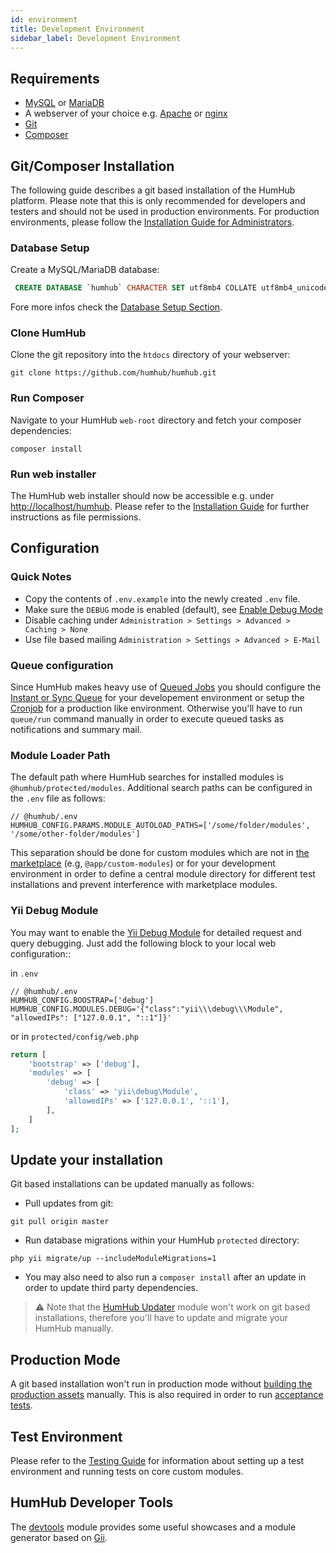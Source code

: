 ```yaml
---
id: environment
title: Development Environment
sidebar_label: Development Environment
---
```


## Requirements

- [MySQL](https://www.mysql.com/) or [MariaDB](https://mariadb.org/)
- A webserver of your choice e.g. [Apache](https://httpd.apache.org/) or [nginx](https://www.nginx.com/)
- [Git](https://git-scm.com/)
- [Composer](https://getcomposer.org/doc/00-intro.md)

## Git/Composer Installation

The following guide describes a git based installation of the HumHub platform. Please note that this is only recommended for
developers and testers and should not be used in production environments. For production environments, 
please follow the [Installation Guide for Administrators](../admin/installation.md). 

### Database Setup

Create a MySQL/MariaDB database:

```sql
 CREATE DATABASE `humhub` CHARACTER SET utf8mb4 COLLATE utf8mb4_unicode_ci;
```
Fore more infos check the [Database Setup Section](../admin/server-setup.md#database).

### Clone HumHub

Clone the git repository into the `htdocs` directory of your webserver:

```console
git clone https://github.com/humhub/humhub.git
```

### Run Composer

Navigate to your HumHub `web-root` directory and fetch your composer dependencies:
 
```console
composer install
```

### Run web installer

The HumHub web installer should now be accessible e.g. under [http://localhost/humhub](http://localhost/humhub).
Please refer to the [Installation Guide](../admin/installation.md) for further instructions as file permissions.

## Configuration

### Quick Notes

- Copy the contents of ``.env.example`` into the newly created ``.env`` file.
- Make sure the ``DEBUG`` mode is enabled (default), see [Enable Debug Mode](../admin/installation.md#enable-debug-mode)
- Disable caching under ``Administration > Settings > Advanced > Caching > None``
- Use file based mailing ``Administration > Settings > Advanced > E-Mail``

### Queue configuration

Since HumHub makes heavy use of [Queued Jobs](../admin/asynchronous-tasks.md) you should configure the
[Instant or Sync Queue](../admin/asynchronous-tasks.md#sync-and-instant-queue) for your developement environment or setup the 
[Cronjob](../admin/asynchronous-tasks.md#workers--job-processing) for a production like environment. Otherwise you'll
have to run `queue/run` command manually in order to execute queued tasks as notifications and summary mail.

### Module Loader Path

The default path where HumHub searches for installed modules is ``@humhub/protected/modules``. Additional search paths can be configured in the ``.env`` file as follows:

```env
// @humhub/.env
HUMHUB_CONFIG.PARAMS.MODULE_AUTOLOAD_PATHS=['/some/folder/modules', '/some/other-folder/modules']
```
This separation should be done for custom modules which are not in [the marketplace](https://marketplace.humhub.com/)
(e.g, `@app/custom-modules`) or for your development environment in order to define a central module directory
for different test installations and prevent interference with marketplace modules.

### Yii Debug Module

You may want to enable the [Yii Debug Module](http://www.yiiframework.com/doc-2.0/ext-debug-index.html) for detailed request and query debugging. Just add the following block to your local web configuration::

in `.env`
```env
// @humhub/.env
HUMHUB_CONFIG.BOOSTRAP=['debug']
HUMHUB_CONFIG.MODULES.DEBUG='{"class":"yii\\\debug\\\Module", "allowedIPs": ["127.0.0.1", "::1"]}'
```

or in `protected/config/web.php`
```php
return [
    'bootstrap' => ['debug'],
	'modules' => [
	    'debug' => [
	        'class' => 'yii\debug\Module',
	        'allowedIPs' => ['127.0.0.1', '::1'],
	    ],
	]
];
```

## Update your installation

Git based installations can be updated manually as follows:

- Pull updates from git:
 
```console
git pull origin master
```

- Run database migrations within your HumHub `protected` directory:

```console
php yii migrate/up --includeModuleMigrations=1
```

- You may also need to also run a `composer install` after an update in order to update third party dependencies.

> ⚠️ Note that the [HumHub Updater](https://marketplace.humhub.com/module/updater) module won't work on git based installations, 
>therefore you'll have to update and migrate your HumHub manually.

## Production Mode

A git based installation won't run in production mode without [building the production assets](build.md#build-assets)
manually. This is also required in order to run [acceptance tests](testing.md#run-acceptance-tests).

## Test Environment

Please refer to the [Testing Guide](testing.md#test-environment-setup) for information about setting up a test environment
and running tests on core custom modules.

## HumHub Developer Tools

The [devtools](https://github.com/humhub/humhub-modules-devtools) module provides some useful showcases 
and a module generator based on [Gii](https://www.yiiframework.com/doc/guide/2.0/en/start-gii).

